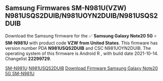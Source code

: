<h2>Samsung Firmwares SM-N981U(VZW) N981USQS2DUIB/N981UOYN2DUIB/N981USQS2DUIB</h2>
Download the Samsung firmware for the ✅ <strong>Samsung Galaxy Note20 5G </strong> ⭐ <strong>SM-N981U</strong> with product code <strong>VZW</strong> <strong> from United States</strong>. This firmware has version number PDA <strong>N981USQS2DUIB</strong> and CSC N981UOYN2DUIB. The operating system of this firmware is Android R , with build date 2021-10-14. Changelist <strong>22299729</strong>.


[SM-N981U](https://samfirm.shop/samsung/model/SM-N981U)
[N981USQS2DUIB](https://samfirm.shop/samsung/pda/N981USQS2DUIB)
[Download Firmware Samsung Galaxy Note20 5G SM-N981U](https://samfirm.shop/samsung/firmware/464915)
